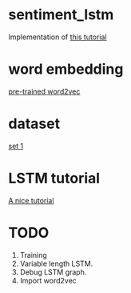 # sentiment_lstm
Implementation of [this tutorial](http://deeplearning.net/tutorial/lstm.html)

# word embedding
[pre-trained word2vec](https://code.google.com/archive/p/word2vec/)

# dataset
[set 1](https://archive.ics.uci.edu/ml/)

# LSTM tutorial
[A nice tutorial](http://colah.github.io/posts/2015-08-Understanding-LSTMs/)

# TODO
1. Training
2. Variable length LSTM.
3. Debug LSTM graph.
4. Import word2vec

